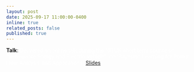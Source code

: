 ```yaml
---
layout: post
date: 2025-09-17 11:00:00-0400
inline: true
related_posts: false
published: true
---
```

**Talk**: <span style="color:white">Delivered an online talk during the NITUK short term course on “Renewable Energy and Electric Vehicle", on ‘Bayesian Learning for Power Flow Analysis and Applications' </span> [Slides](/assets/pdf/NITUK.pdf)

